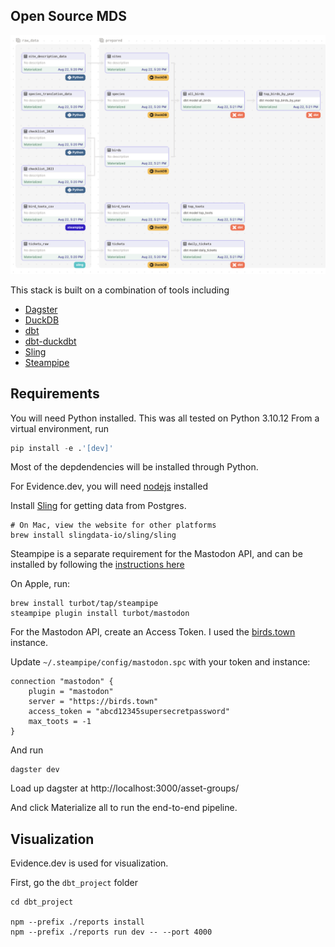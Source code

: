 ## Open Source MDS

![](dbt_project/reports/static/asset_graph.png)

This stack is built on a combination of tools including

- [Dagster](https://dagster.io)
- [DuckDB](https://duckdb.org)
- [dbt](https://www.getdbt.com)
- [dbt-duckdbt](https://github.com/jwills/dbt-duckdb)
- [Sling](https://sling.io)
- [Steampipe](https://steampipe.io)


## Requirements

You will need Python installed. This was all tested on Python 3.10.12
From a virtual environment, run

```python
pip install -e .'[dev]'
```
Most of the depdendencies will be installed through Python.

For Evidence.dev, you will need [nodejs](https://nodejs.org/en/download) installed

Install [Sling](https://docs.slingdata.io/sling-cli/getting-started) for getting data from Postgres.

```
# On Mac, view the website for other platforms
brew install slingdata-io/sling/sling
```


Steampipe is a separate requirement for the Mastodon API, and can be installed by following the [instructions here](https://steampipe.io/downloads)

On Apple, run:

```shell
brew install turbot/tap/steampipe
steampipe plugin install turbot/mastodon
```

For the Mastodon API, create an Access Token. I used the [birds.town](https://birds.town/settings/applications)
instance.

Update `~/.steampipe/config/mastodon.spc` with your token and instance:

```
connection "mastodon" {
    plugin = "mastodon"
    server = "https://birds.town"
    access_token = "abcd12345supersecretpassword"
    max_toots = -1
}
```

And run

```shell
dagster dev
```

Load up dagster at http://localhost:3000/asset-groups/

And click Materialize all to run the end-to-end pipeline.


## Visualization

Evidence.dev is used for visualization.

First, go the `dbt_project` folder

```
cd dbt_project

npm --prefix ./reports install
npm --prefix ./reports run dev -- --port 4000
```


